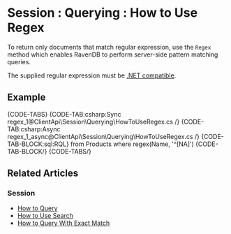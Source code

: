 # Session : Querying : How to Use Regex

To return only documents that match regular expression, use the `Regex` method which enables RavenDB to perform server-side pattern matching queries. 

The supplied regular expression must be [.NET compatible](https://docs.microsoft.com/en-us/dotnet/api/system.text.regularexpressions.regex?view=netframework-4.7.1).

## Example

{CODE-TABS}
{CODE-TAB:csharp:Sync regex_1@ClientApi\Session\Querying\HowToUseRegex.cs /}
{CODE-TAB:csharp:Async regex_1_async@ClientApi\Session\Querying\HowToUseRegex.cs /}
{CODE-TAB-BLOCK:sql:RQL}
from Products 
where regex(Name, '^[NA]')
{CODE-TAB-BLOCK/}
{CODE-TABS/}

## Related Articles

### Session

- [How to Query](../../../client-api/session/querying/how-to-query)
- [How to Use Search](../../../client-api/session/querying/how-to-use-search)
- [How to Query With Exact Match](../../../client-api/session/querying/how-to-query-with-exact-match)

